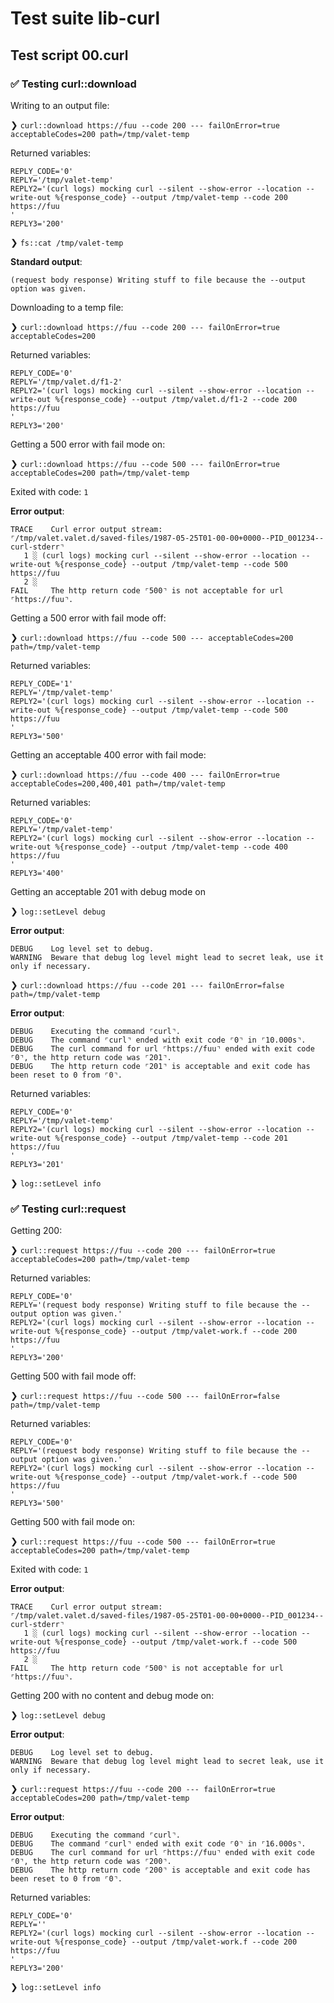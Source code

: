 # Test suite lib-curl

## Test script 00.curl

### ✅ Testing curl::download

Writing to an output file:

❯ `curl::download https://fuu --code 200 --- failOnError=true acceptableCodes=200 path=/tmp/valet-temp`

Returned variables:

```text
REPLY_CODE='0'
REPLY='/tmp/valet-temp'
REPLY2='(curl logs) mocking curl --silent --show-error --location --write-out %{response_code} --output /tmp/valet-temp --code 200 https://fuu
'
REPLY3='200'
```

❯ `fs::cat /tmp/valet-temp`

**Standard output**:

```text
(request body response) Writing stuff to file because the --output option was given.
```

Downloading to a temp file:

❯ `curl::download https://fuu --code 200 --- failOnError=true acceptableCodes=200`

Returned variables:

```text
REPLY_CODE='0'
REPLY='/tmp/valet.d/f1-2'
REPLY2='(curl logs) mocking curl --silent --show-error --location --write-out %{response_code} --output /tmp/valet.d/f1-2 --code 200 https://fuu
'
REPLY3='200'
```

Getting a 500 error with fail mode on:

❯ `curl::download https://fuu --code 500 --- failOnError=true acceptableCodes=200 path=/tmp/valet-temp`

Exited with code: `1`

**Error output**:

```text
TRACE    Curl error output stream:
⌜/tmp/valet.valet.d/saved-files/1987-05-25T01-00-00+0000--PID_001234--curl-stderr⌝
   1 ░ (curl logs) mocking curl --silent --show-error --location --write-out %{response_code} --output /tmp/valet-temp --code 500 https://fuu
   2 ░ 
FAIL     The http return code ⌜500⌝ is not acceptable for url ⌜https://fuu⌝.
```

Getting a 500 error with fail mode off:

❯ `curl::download https://fuu --code 500 --- acceptableCodes=200 path=/tmp/valet-temp`

Returned variables:

```text
REPLY_CODE='1'
REPLY='/tmp/valet-temp'
REPLY2='(curl logs) mocking curl --silent --show-error --location --write-out %{response_code} --output /tmp/valet-temp --code 500 https://fuu
'
REPLY3='500'
```

Getting an acceptable 400 error with fail mode:

❯ `curl::download https://fuu --code 400 --- failOnError=true acceptableCodes=200,400,401 path=/tmp/valet-temp`

Returned variables:

```text
REPLY_CODE='0'
REPLY='/tmp/valet-temp'
REPLY2='(curl logs) mocking curl --silent --show-error --location --write-out %{response_code} --output /tmp/valet-temp --code 400 https://fuu
'
REPLY3='400'
```

Getting an acceptable 201 with debug mode on

❯ `log::setLevel debug`

**Error output**:

```text
DEBUG    Log level set to debug.
WARNING  Beware that debug log level might lead to secret leak, use it only if necessary.
```

❯ `curl::download https://fuu --code 201 --- failOnError=false path=/tmp/valet-temp`

**Error output**:

```text
DEBUG    Executing the command ⌜curl⌝.
DEBUG    The command ⌜curl⌝ ended with exit code ⌜0⌝ in ⌜10.000s⌝.
DEBUG    The curl command for url ⌜https://fuu⌝ ended with exit code ⌜0⌝, the http return code was ⌜201⌝.
DEBUG    The http return code ⌜201⌝ is acceptable and exit code has been reset to 0 from ⌜0⌝.
```

Returned variables:

```text
REPLY_CODE='0'
REPLY='/tmp/valet-temp'
REPLY2='(curl logs) mocking curl --silent --show-error --location --write-out %{response_code} --output /tmp/valet-temp --code 201 https://fuu
'
REPLY3='201'
```

❯ `log::setLevel info`

### ✅ Testing curl::request

Getting 200:

❯ `curl::request https://fuu --code 200 --- failOnError=true acceptableCodes=200 path=/tmp/valet-temp`

Returned variables:

```text
REPLY_CODE='0'
REPLY='(request body response) Writing stuff to file because the --output option was given.'
REPLY2='(curl logs) mocking curl --silent --show-error --location --write-out %{response_code} --output /tmp/valet-work.f --code 200 https://fuu
'
REPLY3='200'
```

Getting 500 with fail mode off:

❯ `curl::request https://fuu --code 500 --- failOnError=false path=/tmp/valet-temp`

Returned variables:

```text
REPLY_CODE='0'
REPLY='(request body response) Writing stuff to file because the --output option was given.'
REPLY2='(curl logs) mocking curl --silent --show-error --location --write-out %{response_code} --output /tmp/valet-work.f --code 500 https://fuu
'
REPLY3='500'
```

Getting 500 with fail mode on:

❯ `curl::request https://fuu --code 500 --- failOnError=true acceptableCodes=200 path=/tmp/valet-temp`

Exited with code: `1`

**Error output**:

```text
TRACE    Curl error output stream:
⌜/tmp/valet.valet.d/saved-files/1987-05-25T01-00-00+0000--PID_001234--curl-stderr⌝
   1 ░ (curl logs) mocking curl --silent --show-error --location --write-out %{response_code} --output /tmp/valet-work.f --code 500 https://fuu
   2 ░ 
FAIL     The http return code ⌜500⌝ is not acceptable for url ⌜https://fuu⌝.
```

Getting 200 with no content and debug mode on:

❯ `log::setLevel debug`

**Error output**:

```text
DEBUG    Log level set to debug.
WARNING  Beware that debug log level might lead to secret leak, use it only if necessary.
```

❯ `curl::request https://fuu --code 200 --- failOnError=true acceptableCodes=200 path=/tmp/valet-temp`

**Error output**:

```text
DEBUG    Executing the command ⌜curl⌝.
DEBUG    The command ⌜curl⌝ ended with exit code ⌜0⌝ in ⌜16.000s⌝.
DEBUG    The curl command for url ⌜https://fuu⌝ ended with exit code ⌜0⌝, the http return code was ⌜200⌝.
DEBUG    The http return code ⌜200⌝ is acceptable and exit code has been reset to 0 from ⌜0⌝.
```

Returned variables:

```text
REPLY_CODE='0'
REPLY=''
REPLY2='(curl logs) mocking curl --silent --show-error --location --write-out %{response_code} --output /tmp/valet-work.f --code 200 https://fuu
'
REPLY3='200'
```

❯ `log::setLevel info`

